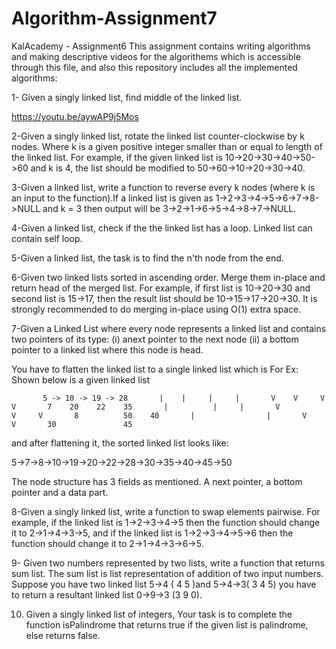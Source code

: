 # Algorithm-Assignment7
KalAcademy - Assignment6 This assignment contains writing algorithms and making descriptive videos for the algorithems which is accessible through this file, and also this repository includes all the implemented algorithms:

1- Given a singly linked list, find middle of the linked list. 

https://youtu.be/aywAP9j5Mos

2-Given a singly linked list, rotate the linked list counter-clockwise by k nodes. Where k is a given positive integer smaller than or equal to length of the linked list. For example, if the given linked list is 10->20->30->40->50->60 and k is 4, the list should be modified to 50->60->10->20->30->40.


3-Given a linked list, write a function to reverse every k nodes (where k is an input to the function).If a linked list is given as 1->2->3->4->5->6->7->8->NULL and k = 3 then output will be 3->2->1->6->5->4->8->7->NULL.


4-Given a linked list, check if the the linked list has a loop. Linked list can contain self loop.


5-Given a linked list, the task is to find the n'th node from the end. 


6-Given two linked lists sorted in ascending order. Merge them in-place and return head of the merged list.   For example, if first list is 10->20->30 and second list is 15->17, then the result list should be 10->15->17->20->30.
It is strongly recommended to do merging in-place using O(1) extra space.

7-Given a Linked List where every node represents a linked list and contains two pointers of its type:
(i) anext pointer to the next node
(ii) a bottom pointer to a linked list where this node is head.

You have to flatten the linked list to a single linked list which is
For Ex: Shown below is a given linked list

           5 -> 10 -> 19 -> 28       |    |     |     |       V    V     V     V       7    20    22    35       |          |     |       V          V     V       8          50    40       |                |       V                V       30               45

and after flattening it, the sorted linked list looks like:

 5->7->8->10->19->20->22->28->30->35->40->45->50

The  node structure has 3 fields as mentioned. A next pointer, a bottom pointer and a data part.



8-Given a singly linked list, write a function to swap elements pairwise. For example, if the linked list is 1->2->3->4->5 then the function should change it to 2->1->4->3->5, and if the linked list is 1->2->3->4->5->6 then the function should change it to 2->1->4->3->6->5.



9- Given two numbers represented by two lists, write a function that returns sum list. The sum list is list representation of addition of two input numbers.
Suppose you have two linked list 5->4 ( 4 5 )and 5->4->3( 3 4 5) you have to return  a resultant linked list 0->9->3 (3 9 0).


10. Given a singly linked list of integers, Your task is to complete the function isPalindrome that returns true if the given list is palindrome, else returns false.


